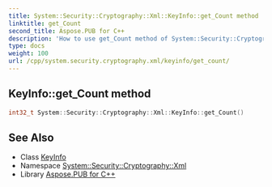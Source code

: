 ```yaml
---
title: System::Security::Cryptography::Xml::KeyInfo::get_Count method
linktitle: get_Count
second_title: Aspose.PUB for C++
description: 'How to use get_Count method of System::Security::Cryptography::Xml::KeyInfo class in C++.'
type: docs
weight: 100
url: /cpp/system.security.cryptography.xml/keyinfo/get_count/
---
```

## KeyInfo::get_Count method




```cpp
int32_t System::Security::Cryptography::Xml::KeyInfo::get_Count()
```

## See Also

* Class [KeyInfo](../)
* Namespace [System::Security::Cryptography::Xml](../../)
* Library [Aspose.PUB for C++](../../../)
